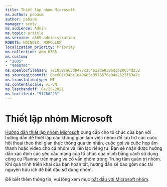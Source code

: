 ```yaml
---
title: Thiết lập nhóm Microsoft
ms.author: pebaum
author: pebaum
manager: scotv
ms.audience: Admin
ms.topic: article
ms.service: o365-administration
ROBOTS: NOINDEX, NOFOLLOW
localization_priority: Priority
ms.collection: Adm_O365
ms.custom:
- "2605"
- "9000701"
ms.openlocfilehash: 721858ca63d9477c234612de8306d3b20654d232
ms.sourcegitcommit: 8bc60ec34bc1e40685e3976576e04a2623f63a7c
ms.translationtype: MT
ms.contentlocale: vi-VN
ms.lasthandoff: 04/15/2021
ms.locfileid: "51786223"
---
```

# <a name="set-up-microsoft-teams"></a>Thiết lập nhóm Microsoft

[Hướng dẫn thiết lập nhóm Microsoft](https://aka.ms/teamsguidance) cung cấp cho tổ chức của bạn với hướng dẫn để thiết lập các không gian làm việc nhóm để lưu trữ các cuộc hội thoại theo thời gian thực thông qua tin nhắn, cuộc gọi và cuộc họp âm thanh hoặc video cho cả nhóm và liên lạc riêng tư. Bạn sẽ nhận được hướng dẫn xác định các yêu cầu mạng của tổ chức của mình bằng cách sử dụng công cụ Planner trên mạng và cố vấn nhóm trong Trung tâm quản trị nhóm. Khi quá trình triển khai của bạn hoàn tất, hướng dẫn sẽ bao gồm các tài nguyên hữu ích để bắt đầu sử dụng nhóm.

Để biết thêm thông tin, vui lòng xem mục [bắt đầu với Microsoft nhóm](https://docs.microsoft.com/microsoftteams/get-started-with-teams-quick-start).
